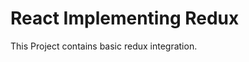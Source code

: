 <!--
@Author: Andreee "DevelDoe" Ray <andreeray>
@Date:   2017-02-20T13:54:23+01:00
@Email:  me@andreeray.se
@Filename: readme.md
@Last modified by:   develdoe
@Last modified time: 2017-03-07T02:13:35+01:00
-->



# React Implementing Redux

This Project contains basic redux integration.
